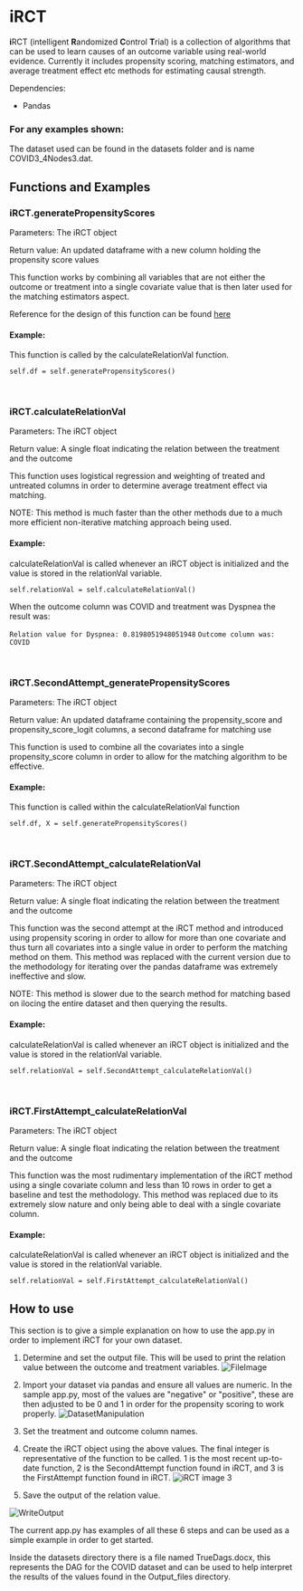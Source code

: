 # iRCT
**i**RCT (intelligent **R**andomized **C**ontrol **T**rial) is a collection of algorithms that can be used to learn causes of an outcome variable using real-world evidence. Currently it includes propensity scoring, matching estimators, and average treatment effect etc methods for estimating causal strength.

Dependencies:
- Pandas

### For any examples shown:

The dataset used can be found in the datasets folder and is name COVID3_4Nodes3.dat.

## Functions and Examples

### iRCT.generatePropensityScores

Parameters: The iRCT object

Return value: An updated dataframe with a new column holding the propensity score values

This function works by combining all variables that are not either the outcome or treatment into a single covariate value that is then later used for the matching estimators aspect.

Reference for the design of this function can be found [here](https://github.com/konosp/propensity-score-matching/blob/main/propensity_score_matching_v2.ipynb)

#### Example:

This function is called by the calculateRelationVal function.

`self.df = self.generatePropensityScores()`

<br/>

### iRCT.calculateRelationVal

Parameters: The iRCT object

Return value: A single float indicating the relation between the treatment and the outcome

This function uses logistical regression and weighting of treated and untreated columns in order to determine average treatment effect via matching.

NOTE: This method is much faster than the other methods due to a much more efficient non-iterative matching approach being used.

#### Example:

calculateRelationVal is called whenever an iRCT object is initialized and the value is stored in the relationVal variable.

`self.relationVal = self.calculateRelationVal()`

When the outcome column was COVID and treatment was Dyspnea the result was:

`Relation value for Dyspnea: 0.8198051948051948`
`Outcome column was: COVID`


</br>

### iRCT.SecondAttempt_generatePropensityScores

Parameters: The iRCT object

Return value: An updated dataframe containing the propensity_score and propensity_score_logit columns, a second dataframe for matching use

This function is used to combine all the covariates into a single propensity_score column in order to allow for the matching algorithm to be effective.

#### Example:

This function is called within the calculateRelationVal function

`self.df, X = self.generatePropensityScores()`


</br>

### iRCT.SecondAttempt_calculateRelationVal

Parameters: The iRCT object

Return value: A single float indicating the relation between the treatment and the outcome

This function was the second attempt at the iRCT method and introduced using propensity scoring in order to allow for more than one covariate and thus turn all covariates into a single value in order to perform the matching method on them. This method was replaced with the current version due to the methodology for iterating over the pandas dataframe was extremely ineffective and slow.

NOTE: This method is slower due to the search method for matching based on ilocing the entire dataset and then querying the results.

#### Example:

calculateRelationVal is called whenever an iRCT object is initialized and the value is stored in the relationVal variable.

`self.relationVal = self.SecondAttempt_calculateRelationVal()`


</br>

### iRCT.FirstAttempt_calculateRelationVal

Parameters: The iRCT object

Return value: A single float indicating the relation between the treatment and the outcome

This function was the most rudimentary implementation of the iRCT method using a single covariate column and less than 10 rows in order to get a baseline and test the methodology. This method was replaced due to its extremely slow nature and only being able to deal with a single covariate column.

#### Example:

calculateRelationVal is called whenever an iRCT object is initialized and the value is stored in the relationVal variable.

`self.relationVal = self.FirstAttempt_calculateRelationVal()`

## How to use

This section is to give a simple explanation on how to use the app.py in order to implement iRCT for your own dataset.

1. Determine and set the output file. This will be used to print the relation value between the outcome and treatment variables.
![FileImage](https://user-images.githubusercontent.com/79263753/214995864-f4235c67-8e21-4831-9dba-a3c2de57d7c0.png)

2. Import your dataset via pandas and ensure all values are numeric. In the sample app.py, most of the values are "negative" or "positive", these are then adjusted to be 0 and 1 in order for the propensity scoring to work properly.
![DatasetManipulation](https://user-images.githubusercontent.com/79263753/214996035-9a4a4c26-6fb6-49cd-8634-8d5049d06c95.png)

3. Set the treatment and outcome column names.
4. Create the iRCT object using the above values. The final integer is representative of the function to be called. 1 is the most recent up-to-date function, 2 is the SecondAttempt function found in iRCT, and 3 is the FirstAttempt function found in iRCT.
![iRCT image 3](https://user-images.githubusercontent.com/79263753/218617325-25957a53-f872-49ce-a232-ddbfb971530f.png)


5. Save the output of the relation value.

![WriteOutput](https://user-images.githubusercontent.com/79263753/214996263-bef3285d-7a3c-4260-8a08-ea5f2c2ee106.png)

The current app.py has examples of all these 6 steps and can be used as a simple example in order to get started. 

Inside the datasets directory there is a file named TrueDags.docx, this represents the DAG for the COVID dataset and can be used to help interpret the results of the values found in the Output_files directory.
